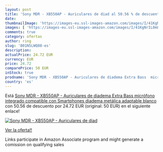 ```yaml
---
layout: post
title: 'Sony MDR - XB550AP - Auriculares de diad al 50.56 % de descuento'
date: 
thumbnailImage: 'https://images-eu.ssl-images-amazon.com/images/I/41KgNrIL0mL._SL200_.jpg'
images: [ 'https://images-eu.ssl-images-amazon.com/images/I/41KgNrIL0mL._SL200_.jpg' ]
comments: true
category: ofertas
author: ring
slug: 'B01N5LWQ88-es'
description:
actualPrice: 24.72 EUR
currency: EUR
price: 24.72
comparePrice: 50 EUR
inStock: true
prodname: 'Sony MDR - XB550AP - Auriculares de diadema Extra Bass  micrófono integrado compatible con Smartphones  diadema metálica adaptable   blanco'
country: 'es'
---
```


Está [Sony MDR - XB550AP - Auriculares de diadema Extra Bass  micrófono integrado compatible con Smartphones  diadema metálica adaptable   blanco](https://www.amazon.es/dp/B01N5LWQ88/?tag=tolees-21) con 50.56 de descuento por 24.72 EUR (original: 50 EUR) en el siguiente enlace!

[![Sony MDR - XB550AP - Auriculares de diad](https://images-eu.ssl-images-amazon.com/images/I/41KgNrIL0mL._SL200_.jpg)](https://www.amazon.es/dp/B01N5LWQ88/?tag=tolees-21)

[Ver la oferta!!](https://www.amazon.es/dp/B01N5LWQ88/?tag=tolees-21)

Links participate in Amazon Associate program and might generate a comission on qualifying sales


